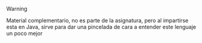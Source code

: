 >[!Warning]
>Material complementario, no es parte de la asignatura, pero al impartirse esta en Java, sirve para dar una pincelada de cara a entender este lenguaje un poco mejor


